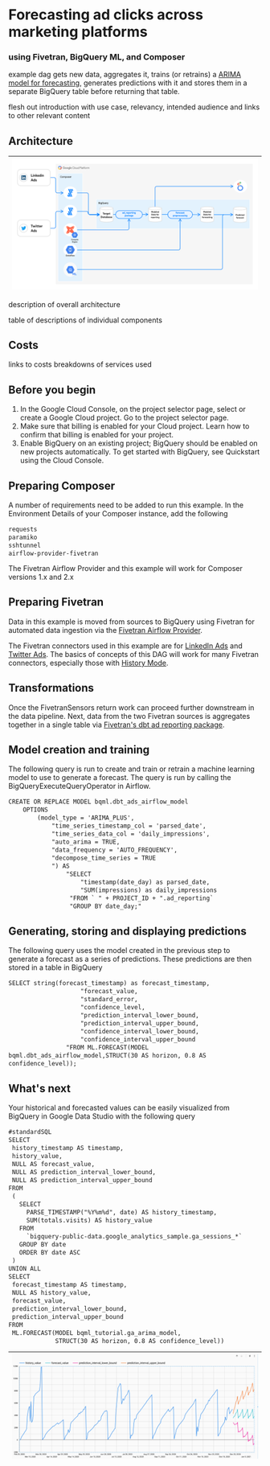# Forecasting ad clicks across marketing platforms
### using Fivetran, BigQuery ML, and Composer

example dag gets new data, aggregates it, trains (or retrains) a [ARIMA model for forecasting](https://cloud.google.com/bigquery-ml/docs/arima-single-time-series-forecasting-tutorial), generates predictions with it and stores them in a separate BigQuery table before returning that table.

flesh out introduction with use case, relevancy, intended audience and links to other relevant content

## Architecture


| ![bqml_composer_architecture.png](images/bqml_composer_architecture.png) | 
|:--:| 


description of overall architecture

table of descriptions of individual components

## Costs

links to costs breakdowns of services used 

## Before you begin

1. In the Google Cloud Console, on the project selector page, select or create a Google Cloud project. Go to the project selector page.
2. Make sure that billing is enabled for your Cloud project. Learn how to confirm that billing is enabled for your project.
3. Enable BigQuery on an existing project; BigQuery should be enabled on new projects automatically. To get started with BigQuery, see Quickstart using the Cloud Console.


## Preparing Composer

A number of requirements need to be added to run this example. In the Environment Details of your Composer instance, add the following 
```
requests
paramiko
sshtunnel
airflow-provider-fivetran
```

The Fivetran Airflow Provider and this example will work for Composer versions 1.x and 2.x

## Preparing Fivetran

Data in this example is moved from sources to BigQuery using Fivetran for automated data ingestion via the [Fivetran Airflow Provider](https://fivetran.com/blog/announcing-the-fivetran-airflow-provider).

The Fivetran connectors used in this example are for [LinkedIn Ads](https://fivetran.com/docs/applications/linkedin-ads/setup-guide) and [Twitter Ads](https://fivetran.com/docs/applications/twitter-ads/setup-guide). The basics of concepts of this DAG will work for many Fivetran connectors, especially those with [History Mode](https://fivetran.com/docs/getting-started/feature/history-mode).

## Transformations

Once the FivetranSensors return work can proceed further downstream in the data pipeline. Next, data from the two Fivetran sources is aggregates together in a single table via [Fivetran's dbt ad reporting package](https://hub.getdbt.com/fivetran/ad_reporting/latest/).

## Model creation and training

The following query is run to create and train or retrain a machine learning model to use to generate a forecast. The query is run by calling the BigQueryExecuteQueryOperator in Airflow.

```
CREATE OR REPLACE MODEL bqml.dbt_ads_airflow_model 
    OPTIONS 
        (model_type = 'ARIMA_PLUS', 
            "time_series_timestamp_col = 'parsed_date',
            "time_series_data_col = 'daily_impressions', 
            "auto_arima = TRUE,
            "data_frequency = 'AUTO_FREQUENCY', 
            "decompose_time_series = TRUE 
            ") AS 
                "SELECT 
                    "timestamp(date_day) as parsed_date,
                    "SUM(impressions) as daily_impressions
                 "FROM ` " + PROJECT_ID + ".ad_reporting`
                 "GROUP BY date_day;"
```

## Generating, storing and displaying predictions

The following query uses the model created in the previous step to generate a forecast as a series of predictions. These predictions are then stored in a table in BigQuery 

```
SELECT string(forecast_timestamp) as forecast_timestamp,
                    "forecast_value,
                    "standard_error,
                    "confidence_level, 
                    "prediction_interval_lower_bound, 
                    "prediction_interval_upper_bound, 
                    "confidence_interval_lower_bound, 
                    "confidence_interval_upper_bound 
                "FROM ML.FORECAST(MODEL bqml.dbt_ads_airflow_model,STRUCT(30 AS horizon, 0.8 AS confidence_level));
```

## What's next
Your historical and forecasted values can be easily visualized from BigQuery in Google Data Studio with the following query

```
#standardSQL
SELECT
 history_timestamp AS timestamp,
 history_value,
 NULL AS forecast_value,
 NULL AS prediction_interval_lower_bound,
 NULL AS prediction_interval_upper_bound
FROM
 (
   SELECT
     PARSE_TIMESTAMP("%Y%m%d", date) AS history_timestamp,
     SUM(totals.visits) AS history_value
   FROM
     `bigquery-public-data.google_analytics_sample.ga_sessions_*`
   GROUP BY date
   ORDER BY date ASC
 )
UNION ALL
SELECT
 forecast_timestamp AS timestamp,
 NULL AS history_value,
 forecast_value,
 prediction_interval_lower_bound,
 prediction_interval_upper_bound
FROM
 ML.FORECAST(MODEL bqml_tutorial.ga_arima_model,
             STRUCT(30 AS horizon, 0.8 AS confidence_level))
```

| ![bqml_data_studio.png](images/bqml_data_studio.png) | 
|:--:| 

